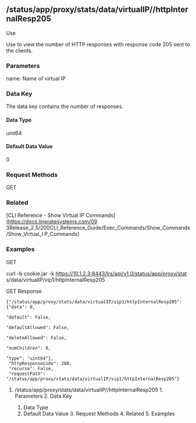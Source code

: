 ## /status/app/proxy/stats/data/virtualIP/<name>/httpInternalResp205

Use

Use to view the number of HTTP responses with response code 205 sent to the
clients.

### Parameters

name: Name of virtual IP

### Data Key

The data key contains the number of responses.

#### Data Type

uint64

#### Default Data Value

0

### Request Methods

GET

### Related

[CLI Reference - Show Virtual IP Commands](https://docs.lineratesystems.com/09
3Release_2.5/200CLI_Reference_Guide/Exec_Commands/Show_Commands/Show_Virtual_I
P_Commands)

### Examples

GET

curl -b cookie.jar -k https://10.1.2.3:8443/lrs/api/v1.0/status/app/proxy/stat
s/data/virtualIP/vip1/httpInternalResp205

GET Response

    
    {"/status/app/proxy/stats/data/virtualIP/vip1/httpInternalResp205": {"data": 0,
                                                                            "default": False,
                                                                            "defaultAllowed": False,
                                                                            "deleteAllowed": False,
                                                                            "numChildren": 0,
                                                                            "type": "uint64"},
     "httpResponseCode": 200,
     "recurse": False,
     "requestPath": "/status/app/proxy/stats/data/virtualIP/vip1/httpInternalResp205"}
    

  1. /status/app/proxy/stats/data/virtualIP/<name>/httpInternalResp205
    1. Parameters
    2. Data Key
      1. Data Type
      2. Default Data Value
    3. Request Methods
    4. Related
    5. Examples

